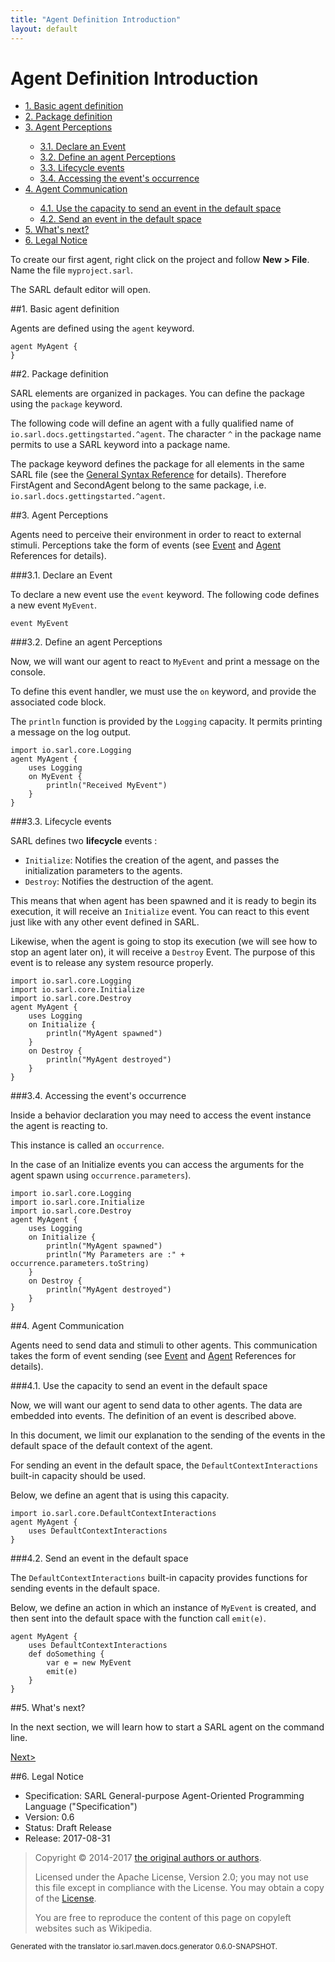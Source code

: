 ```yaml
---
title: "Agent Definition Introduction"
layout: default
---
```


# Agent Definition Introduction


<ul class="page_outline" id="page_outline">

<li><a href="#1-basic-agent-definition">1. Basic agent definition</a></li>
<li><a href="#2-package-definition">2. Package definition</a></li>
<li><a href="#3-agent-perceptions">3. Agent Perceptions</a></li>
<ul>
  <li><a href="#3-1-declare-an-event">3.1. Declare an Event</a></li>
  <li><a href="#3-2-define-an-agent-perceptions">3.2. Define an agent Perceptions</a></li>
  <li><a href="#3-3-lifecycle-events">3.3. Lifecycle events</a></li>
  <li><a href="#3-4-accessing-the-event-s-occurrence">3.4. Accessing the event's occurrence</a></li>
</ul>
<li><a href="#4-agent-communication">4. Agent Communication</a></li>
<ul>
  <li><a href="#4-1-use-the-capacity-to-send-an-event-in-the-default-space">4.1. Use the capacity to send an event in the default space</a></li>
  <li><a href="#4-2-send-an-event-in-the-default-space">4.2. Send an event in the default space</a></li>
</ul>
<li><a href="#5-what-s-next">5. What's next?</a></li>
<li><a href="#6-legal-notice">6. Legal Notice</a></li>

</ul>


To create our first agent, right click on the project and follow **New > File**. Name the file `myproject.sarl`.

The SARL default editor will open.

##1. Basic agent definition

Agents are defined using the `agent` keyword.

```sarl
agent MyAgent {
}
```


##2. Package definition

SARL elements are organized in packages. You can define the package using the `package` keyword.

The following code will define an agent with a fully qualified name of `io.sarl.docs.gettingstarted.^agent`.
The character `^` in the package name permits to use a SARL keyword into a package name.

<importantnote>The package keyword defines the package for all elements in the same SARL file (see the
[General Syntax Reference](../reference/GeneralSyntax.html) for details).
Therefore FirstAgent and SecondAgent belong to the same package, i.e. `io.sarl.docs.gettingstarted.^agent`.</importantnote>

##3. Agent Perceptions

Agents need to perceive their environment in order to react to external stimuli. Perceptions take the form of events
(see [Event](../reference/Event.html) and [Agent](../reference/Agent.html) References for details).

###3.1. Declare an Event

To declare a new event use the `event` keyword. The following code defines a new event `MyEvent`.

`event MyEvent`

###3.2. Define an agent Perceptions

Now, we will want our agent to react to `MyEvent` and print a message on the console.

To define this event handler, we must use the `on` keyword, and provide the associated code block.

<note>The `println` function is provided by the `Logging` capacity. It permits printing a message
on the log output.</note>

```sarl
import io.sarl.core.Logging
agent MyAgent {
	uses Logging
	on MyEvent {
		println("Received MyEvent")
	}
}
```



###3.3. Lifecycle events

SARL defines two **lifecycle** events :

* `Initialize`:  Notifies the creation of the agent, and passes the initialization parameters to the agents.
* `Destroy`: Notifies the destruction of the agent.

This means that when agent has been spawned and it is ready to begin its execution, it will receive an `Initialize` event.
You can react to this event just like with any other event defined in SARL.

Likewise, when the agent is going to stop its execution (we will see how to stop an agent later on), it will receive
a `Destroy` Event. The purpose of this event is to release any system resource properly.

```sarl
import io.sarl.core.Logging
import io.sarl.core.Initialize
import io.sarl.core.Destroy
agent MyAgent {
	uses Logging
	on Initialize {
		println("MyAgent spawned")
	}
	on Destroy {
		println("MyAgent destroyed")
	}
}
```



###3.4. Accessing the event's occurrence

Inside a behavior declaration you may need to access the event instance the agent is reacting to.

This instance is called an `occurrence`.

In the case of an Initialize events you can access the arguments for the agent spawn using `occurrence.parameters`).

```sarl
import io.sarl.core.Logging
import io.sarl.core.Initialize
import io.sarl.core.Destroy
agent MyAgent {
	uses Logging
	on Initialize {
		println("MyAgent spawned")
		println("My Parameters are :" + occurrence.parameters.toString)
	}
	on Destroy {
		println("MyAgent destroyed")
	}
}
```



##4. Agent Communication

Agents need to send data and stimuli to other agents. This communication takes the form of event sending
(see [Event](../reference/Event.html) and [Agent](../reference/Agent.html) References for details).

###4.1. Use the capacity to send an event in the default space

Now, we will want our agent to send data to other agents. The data are embedded into events. The definition of an
event is described above.

<note>In this document, we limit our explanation to the sending of the events in the default space of the default context
of the agent.</note>

For sending an event in the default space, the `DefaultContextInteractions` built-in capacity should be used.

Below, we define an agent that is using this capacity.

```sarl
import io.sarl.core.DefaultContextInteractions
agent MyAgent {
	uses DefaultContextInteractions
}
```



###4.2. Send an event in the default space

The `DefaultContextInteractions` built-in capacity provides functions for sending events in the default space.

Below, we define an action in which an instance of `MyEvent` is created, and then sent into the default space with the function
call `emit(e)`.

```sarl
agent MyAgent {
	uses DefaultContextInteractions
	def doSomething {
		var e = new MyEvent
		emit(e)
	}
}
```


##5. What's next?

In the next section, we will learn how to start a SARL agent on the command line.

[Next>](./RunSARLAgentEclipse.html)

##6. Legal Notice

* Specification: SARL General-purpose Agent-Oriented Programming Language ("Specification")
* Version: 0.6
* Status: Draft Release
* Release: 2017-08-31

> Copyright &copy; 2014-2017 [the original authors or authors](http://www.sarl.io/about/index.html).
>
> Licensed under the Apache License, Version 2.0;
> you may not use this file except in compliance with the License.
> You may obtain a copy of the [License](http://www.apache.org/licenses/LICENSE-2.0).
>
> You are free to reproduce the content of this page on copyleft websites such as Wikipedia.

<small>Generated with the translator io.sarl.maven.docs.generator 0.6.0-SNAPSHOT.</small>